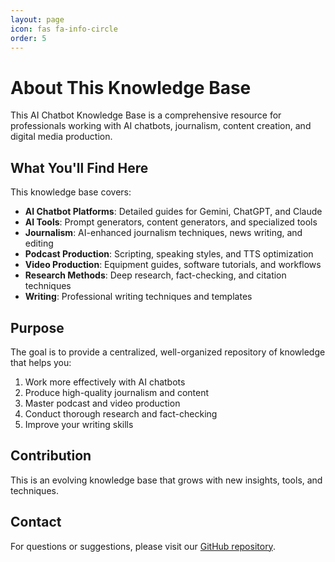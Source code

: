```yaml
---
layout: page
icon: fas fa-info-circle
order: 5
---
```


# About This Knowledge Base

This AI Chatbot Knowledge Base is a comprehensive resource for professionals working with AI chatbots, journalism, content creation, and digital media production.

## What You'll Find Here

This knowledge base covers:

- **AI Chatbot Platforms**: Detailed guides for Gemini, ChatGPT, and Claude
- **AI Tools**: Prompt generators, content generators, and specialized tools
- **Journalism**: AI-enhanced journalism techniques, news writing, and editing
- **Podcast Production**: Scripting, speaking styles, and TTS optimization
- **Video Production**: Equipment guides, software tutorials, and workflows
- **Research Methods**: Deep research, fact-checking, and citation techniques
- **Writing**: Professional writing techniques and templates

## Purpose

The goal is to provide a centralized, well-organized repository of knowledge that helps you:

1. Work more effectively with AI chatbots
2. Produce high-quality journalism and content
3. Master podcast and video production
4. Conduct thorough research and fact-checking
5. Improve your writing skills

## Contribution

This is an evolving knowledge base that grows with new insights, tools, and techniques.

## Contact

For questions or suggestions, please visit our [GitHub repository](https://github.com/wikigoo/VP-KB-v3).
